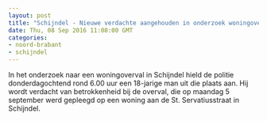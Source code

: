 ```yaml
---
layout: post
title: "Schijndel - Nieuwe verdachte aangehouden in onderzoek woningoverval"
date: Thu, 08 Sep 2016 11:08:00 GMT
categories: 
- noord-brabant 
- schijndel 
---
```


In het onderzoek naar een woningoverval in Schijndel hield de politie donderdagochtend rond 6.00 uur een 18-jarige man uit die plaats aan. Hij wordt verdacht van betrokkenheid bij de overval, die op maandag 5 september werd gepleegd op een woning aan de St. Servatiusstraat in Schijndel.

